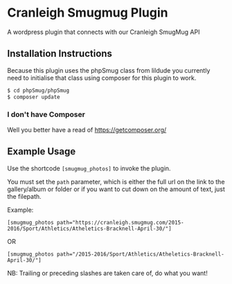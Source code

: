 # Cranleigh Smugmug Plugin
A wordpress plugin that connects with our Cranleigh SmugMug API

## Installation Instructions
Because this plugin uses the phpSmug class from lildude you currently need to initialise that class using composer for this plugin to work. 

```sh
$ cd phpSmug/phpSmug
$ composer update
```

### I don't have Composer
Well you better have a read of https://getcomposer.org/

## Example Usage
Use the shortcode `[smugmug_photos]` to invoke the plugin. 

You must set the `path` parameter, which is either the full url on the link to the gallery/album or folder or if you want to cut down on the amount of text, just the filepath.

Example:
```
[smugmug_photos path="https://cranleigh.smugmug.com/2015-2016/Sport/Athletics/Atheletics-Bracknell-April-30/"]
```
OR
```
[smugmug_photos path="/2015-2016/Sport/Athletics/Atheletics-Bracknell-April-30/"]
```

NB: Trailing or preceding slashes are taken care of, do what you want!
